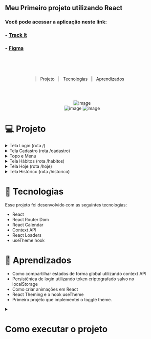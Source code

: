 ## Meu Primeiro projeto utilizando React
### Você pode acessar a aplicação neste link:
  ### - <a href="https://track-it-ruddy-nine.vercel.app/"> Track It </a>
  ### - <a href="https://www.figma.com/file/3r8MSf9dIPuFlvZHuHTZXF/TrackIt?node-id=0%3A1"> Figma </a>
  
<br><br><br>


<p align="center">
  |&nbsp;&nbsp;&nbsp<a href="#Projeto">Projeto</a>&nbsp;&nbsp;
  |&nbsp;&nbsp;&nbsp<a href="#Tecnologias">Tecnologias</a>&nbsp;&nbsp;
  |&nbsp;&nbsp;&nbsp<a href="#Aprendizados">Aprendizados</a>&nbsp;&nbsp;&nbsp;&nbsp;
</p>
<br><br>

<div align="center">

![image](https://user-images.githubusercontent.com/105571583/230724728-2e1d9128-f534-4a01-a0b4-625234617a48.png) <br>
![image](https://user-images.githubusercontent.com/105571583/230724660-a7ff6166-a26a-4df3-bc54-b52ca4db295b.png)
![image](https://user-images.githubusercontent.com/105571583/230724672-fc53e957-9fd6-4239-865e-3076a64e980e.png)


	
</div>

<h1 id="Projeto"> 💻 Projeto</h1>

<details>
<summary>    
Tela Login (rota /)
</summary>

- [ ]  Deve ser enviado o email e senha para a API conforme documentação
- [ ]  Enquanto estiver carregando, os campos e o botão devem ser desabilitados, conforme layout
- [ ]  Para fazer a animação de loading, utilize a biblioteca `react-loader-spinner`
- [ ]  Em caso de sucesso, o usuário deve ser redirecionado para a rota `/hoje`
- [ ]  Em caso de falha, deve ser exibido um `alert` informando o erro para o usuário e os campos/botão devem ser habilitados novamente
- [ ]  Ao clicar no link para se cadastrar, o usuário deve ser redirecionado para a rota `/cadastro`

</details>
 
<details>
<summary>
Tela Cadastro (rota /cadastro)
</summary>

- [ ]  Os dados devem ser enviados para a API conforme documentação
- [ ]  Enquanto estiver carregando, os campos e o botão devem ser desabilitados, conforme layout
- [ ]  Em caso de sucesso, o usuário deve ser redirecionado para a rota `/` (rota de Login)
- [ ]  Em caso de falha, deve ser exibido um `alert` informando o erro para o usuário e os campos/botão devem ser habilitados novamente
- [ ]  Ao clicar no link para logar, o usuário deve ser redirecionado para a rota `/` (rota de Login)
 
</details>
 
<details>
<summary>
Topo e Menu
</summary>

- [ ]  Topo e menu devem ter posicionamento fixo
- [ ]  No topo deve ser exibida a foto do usuário conforme layout
- [ ]  Utilize **ContextAPI** para compartilhar o estado do usuário logado globalmente entre os componentes.
- [ ]  No menu, os 3 botões de Hábitos, Hoje e Histórico devem redirecionar o usuário para as rotas `/habitos`, `/hoje` e `/historico` respectivamente
- [ ]  O botão de Hoje deve exibir uma barra de progresso circular indicando a porcentagem de conclusão de hábitos de hoje do usuário
- [ ]  Utilize a biblioteca `react-circular-progressbar`
 
</details>

<details>
<summary>
Tela Hábitos (rota /habitos)
</summary>

- [ ]  Carregar os hábitos do usuário, mandando request pra API conforme documentação e exibindo abaixo conforme layout
- [ ]  Ao clicar para deletar um hábito, deve ser exibido um `confirm` para confirmar se o usuário gostaria realmente de apagar o hábito. Se sim, deve ser enviado um request pra API conforme documentação e os hábitos recarregados logo em seguida.
- [ ]  Caso o usuário não tenha nenhum hábito cadastrado, deve ser exibido o texto conforme layout
- [ ]  Ao clicar no botão de "+", deve-se exibir um formulário de cadastro de hábito logo abaixo do título conforme layout
- [ ]  O usuário deve inserir o nome do hábito em um campo de texto e selecionar os dias da semana que deseja realizar o hábito conforme layout
- [ ]  Ao salvar, devem ser enviados os dados para API conforme documentação
- [ ]  Enquanto estiver carregando, o campo de texto e o botão devem ser desabilitados, conforme layout. Os botões dos dias da semana devem ser desabilitados, porém não é necessária mudança visual durante o loading.
- [ ]  Em caso de sucesso, os campos devem ser limpos e reabilitados, o formulário deve ser escondido novamente e a lista de hábitos abaixo recarregada
- [ ]  Em caso de erro, os campos devem ser reabilitados e um alerta deve indicar o problema para o usuário
- [ ]  Ao Cancelar, o formulário deve ser escondido. Caso tenha dados já preenchidos, os mesmos devem ser mantidos caso o usuário reabra o formulário de criação.
 
</details>

<details>
<summary>
Tela Hoje (rota /hoje)
</summary>

- [ ]  Carregar os hábitos de hoje do usuário, mandando request pra API conforme documentação e exibindo abaixo conforme layout
- [ ]  O título da tela deve exibir o dia de hoje conforme layout
- [ ]  No subtítulo deve ser exibida a frase "Nenhum hábito concluído ainda" ou "x% dos hábitos concluídos", dependendo do progresso do usuário
- [ ]  Ao marcar ou desmarcar um hábito como concluído, deve ser enviado um request pra API conforme documentação. Não é necessário colocar loading.
- [ ]  Ao marcar um hábito como concluído, deve ser colocada em verde a contagem da **sequência atual**
- [ ]  Caso a sequência atual seja **igual ao recorde do usuário e maior que zero**, este também deve ser exibido em verde
 
</details>


<details>
<summary>
Tela Histórico (rota /historico)
</summary>

- [ ]  Nesta tela deve ser exibido um calendário, conforme layout
- [ ]  Utilize a biblioteca `react-calendar`
- [ ]  No calendário, deve ser exibido em verde os dias em que o usuário completou todos os hábitos que deveria ter completado (ex: tinha 3 hábitos para fazer e completou os 3)
- [ ]  Já os dias que o usuário tinha hábitos para completar, porém não completou todos, devem ser destacados em vermelho (ex: tinha 3 hábitos pra fazer mas só completou 2)
- [ ]  Nos dias que o usuário não tinha nenhum hábito a concluir, não devem ser destacados (continuam com o fundo branco)
 
</details>

<h1 id="Tecnologias">🚀 Tecnologias</h1>

Esse projeto foi desenvolvido com as seguintes tecnologias:

- React 
- React Router Dom
- React Calendar
- Context API
- React Loaders
- useTheme hook

<h1 id="Aprendizados">🧠 Aprendizados</h1>

- Como compartilhar estados de forma global utilizando context API
- Persistênica de login utilizando token criptografado salvo no localStorage
- Como criar animações em React
- React Theming e o hook useTheme
- Primeiro projeto que implementei o toggle theme.
	
<details>
<summary>    
  
  
# Como executar o projeto
  
  
</summary>
  # Getting Started with Create React App

  This project was bootstrapped with [Create React App](https://github.com/facebook/create-react-app).

  ## Available Scripts

  In the project directory, you can run:

  ### `npm start`

  Runs the app in the development mode.\
  Open [http://localhost:3000](http://localhost:3000) to view it in your browser.

  The page will reload when you make changes.\
  You may also see any lint errors in the console.

  ### `npm test`

  Launches the test runner in the interactive watch mode.\
  See the section about [running tests](https://facebook.github.io/create-react-app/docs/running-tests) for more information.

  ### `npm run build`

  Builds the app for production to the `build` folder.\
  It correctly bundles React in production mode and optimizes the build for the best performance.

  The build is minified and the filenames include the hashes.\
  Your app is ready to be deployed!

  See the section about [deployment](https://facebook.github.io/create-react-app/docs/deployment) for more information.

  ### `npm run eject`

  **Note: this is a one-way operation. Once you `eject`, you can't go back!**

  If you aren't satisfied with the build tool and configuration choices, you can `eject` at any time. This command will remove the single build dependency from your project.

  Instead, it will copy all the configuration files and the transitive dependencies (webpack, Babel, ESLint, etc) right into your project so you have full control over them. All of the commands except `eject` will still work, but they will point to the copied scripts so you can tweak them. At this point you're on your own.

  You don't have to ever use `eject`. The curated feature set is suitable for small and middle deployments, and you shouldn't feel obligated to use this feature. However we understand that this tool wouldn't be useful if you couldn't customize it when you are ready for it.

  ## Learn More

  You can learn more in the [Create React App documentation](https://facebook.github.io/create-react-app/docs/getting-started).

  To learn React, check out the [React documentation](https://reactjs.org/).

  ### Code Splitting

  This section has moved here: [https://facebook.github.io/create-react-app/docs/code-splitting](https://facebook.github.io/create-react-app/docs/code-splitting)

  ### Analyzing the Bundle Size

  This section has moved here: [https://facebook.github.io/create-react-app/docs/analyzing-the-bundle-size](https://facebook.github.io/create-react-app/docs/analyzing-the-bundle-size)

  ### Making a Progressive Web App

  This section has moved here: [https://facebook.github.io/create-react-app/docs/making-a-progressive-web-app](https://facebook.github.io/create-react-app/docs/making-a-progressive-web-app)

  ### Advanced Configuration

  This section has moved here: [https://facebook.github.io/create-react-app/docs/advanced-configuration](https://facebook.github.io/create-react-app/docs/advanced-configuration)

  ### Deployment

  This section has moved here: [https://facebook.github.io/create-react-app/docs/deployment](https://facebook.github.io/create-react-app/docs/deployment)

  ### `npm run build` fails to minify

  This section has moved here: [https://facebook.github.io/create-react-app/docs/troubleshooting#npm-run-build-fails-to-minify](https://facebook.github.io/create-react-app/docs/troubleshooting#npm-run-build-fails-to-minify)
</details>
